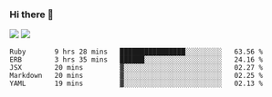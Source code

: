 ### Hi there 👋

<!--
**sasharevzin/sasharevzin** is a ✨ _special_ ✨ repository because its `README.md` (this file) appears on your GitHub profile.

Here are some ideas to get you started:

- 🔭 I’m currently working on ...
- 🌱 I’m currently learning ...
- 👯 I’m looking to collaborate on ...
- 🤔 I’m looking for help with ...
- 💬 Ask me about ...
- 📫 How to reach me: ...
- 😄 Pronouns: ...
- ⚡ Fun fact: ...
-->

![](https://yusufozturk.vercel.app/api?username=sasharevzin&hide_title=true&include_all_commits=true&count_private=true&show_icons=true) ![](https://yusufozturk.vercel.app/api/top-langs/?username=sasharevzin&layout=compact&langs_count=10&hide=apacheconf,coffeescript)

<!--START_SECTION:waka-->
```text
Ruby       9 hrs 28 mins   ████████████████░░░░░░░░░   63.56 % 
ERB        3 hrs 35 mins   ██████░░░░░░░░░░░░░░░░░░░   24.16 % 
JSX        20 mins         ▓░░░░░░░░░░░░░░░░░░░░░░░░   02.27 % 
Markdown   20 mins         ▓░░░░░░░░░░░░░░░░░░░░░░░░   02.25 % 
YAML       19 mins         ▓░░░░░░░░░░░░░░░░░░░░░░░░   02.13 % 
```
<!--END_SECTION:waka-->
